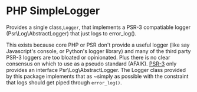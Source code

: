 # PHP SimpleLogger
Provides a single class,`Logger`, that implements a PSR-3 compatiable logger (Psr\Log\AbstractLogger) that just logs to error_log().

This exists because core PHP or PSR don't provide a useful logger (like say Javascript's console, or Python's logger library) and many of the third party PSR-3 loggers are too bloated or opinionated. Plus there is no clear consensus on which to use as a pseudo standard (AFAIK). [PSR-3](http://www.php-fig.org/psr/psr-3/) only provides an interface Psr\Log\AbstractLogger. The Logger class provided by this package implements that as ~simply as possible with the constraint that logs should get piped through `error_log()`.
